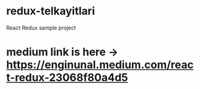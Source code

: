 # redux-telkayitlari
React Redux sample project 

# medium link is here -> https://enginunal.medium.com/react-redux-23068f80a4d5
